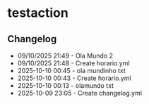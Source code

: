 # testaction
## Changelog
- 09/10/2025 21:49 - Ola Mundo 2
- 09/10/2025 21:48 - Create horario.yml
- 2025-10-10 00:45 - ola mundinho txt
- 2025-10-10 00:43 - Create horario.yml
- 2025-10-10 00:13 - olamundo txt
- 2025-10-09 23:05 - Create changelog.yml

